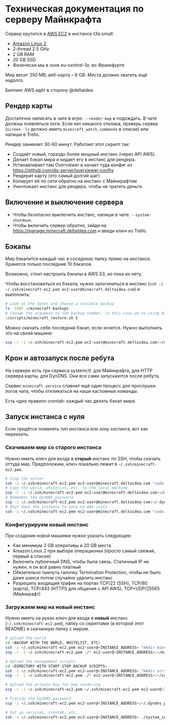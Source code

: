 # Техническая документация по серверу Майнкрафта

Сервер крутится в [AWS EC2](https://aws.amazon.com/ec2/) в инстансе _t3a.small_:

- [Amazon Linux 2](https://aws.amazon.com/amazon-linux-2/)
- 2-thread 2.5 GHz
- 2 GB RAM
- 20 GB SSD
- Физически мы в зоне _eu-central-1a_, во Франкфурте

Мир весит 350 MB, веб-карта – 6 GB. Места должно хватить ещё надолго.

Биллинг AWS идёт в сторону @deltaidea.

## Рендер карты

Достаточно написать в чате в игре: `--render-map` и подождать. В чате должны появляться логи.
Если нет никакого отклика, проверь сервер (`screen -ls` должно иметь `minecraft_watch_commands` в списке) или напиши в Trello.

Рендер занимает 30-60 минут. Работает этот скрипт так:

- Создаёт новый, гораздо более мощный инстанс (через API AWS).
- Делает бэкап мира и кидает его в инстанс для рендера.
- Устанавливает там Overviewer и качает туда конфиг из https://github.com/dq-server/overviewer-config
- Рендерит карту (это самый долгий шаг)
- Копирует её по сети обратно на инстанс с Майнкрафтом
- Уничтожает инстанс для рендера, чтобы не тратить деньги

## Включение и выключение сервера

- Чтобы безопасно выключить инстанс, напиши в чате: `--system-shutdown`.
- Чтобы включить сервер обратно, зайди на https://manage.minecraft.deltaidea.com и введи ключ из Trello.

## Бэкапы

Мир бэкапится каждый час в соседнюю папку прямо на инстансе. Хранятся только последние 10 бэкапов.

Возможно, стоит настроить бэкапы в AWS S3, но пока их нету.

Чтобы восстановиться из бэкапа, нужно залогиниться в инстанс (`ssh -i ~/.ssh/minecraft-ec2.pem ec2-user@minecraft.deltaidea.com`) и выполнить:

```sh
# Look at the dates and choose a suitable backup
ls -lhAF ~/minecraft-backups
# Change the argument to the backup number, in this case we're using backup-5
~/scripts/minecraft_restore.sh 5
```

Можно скачать себе последний бэкап, если хочется. Нужно выполнить это на своей машине:

```sh
scp -r -i ~/.ssh/minecraft-ec2.pem ec2-user@minecraft.deltaidea.com:~/minecraft-backups/backup-0 ./world-backup
```

## Крон и автозапуск после ребута

На сервере есть три сервиса systemctl: для Майнкрафта, для HTTP сервера карты, для DynDNS. Они все сами запускаются после ребута.

Сервис `minecraft.service` спавнит ещё один процесс для прослушки логов чата, чтобы откликаться на наши кастомные команды.

Есть одно правило crontab: каждый час делать бэкап мира.

## Запуск инстанса с нуля

Если придётся поменять тип инстанса или зону хостинга, вот как переехать.

### Скачиваем мир со старого инстанса

Нужно иметь ключ для входа в **старый** инстанс по SSH, чтобы скачать оттуда мир. Предположим, ключ локально лежит в `~/.ssh/minecraft-ec2.pem`.

```sh
# Stop the server
ssh -i ~/.ssh/minecraft-ec2.pem ec2-user@minecraft.deltaidea.com "sudo systemctl disable minecraft"
# Copy the world, whitelist, etc. to the local machine
scp -r -i ~/.ssh/minecraft-ec2.pem ec2-user@minecraft.deltaidea.com:~/minecraft ./
# Remember the DynDNS password
scp -i ~/.ssh/minecraft-ec2.pem ec2-user@minecraft.deltaidea.com:~/.dyndns_password ./
# Shut down the instance to save on AWS costs
ssh -i ~/.ssh/minecraft-ec2.pem ec2-user@minecraft.deltaidea.com "sudo shutdown"
```

### Конфигурируем новый инстанс

При создании новой машинки нужно указать следующее:

- Как минимум 2 GB оперативы и 20 GB места
- Amazon Linux 2 при выборе операционки (просто самый свежий, первый в списке)
- Включить публичный DNS, чтобы была связь. Статичный IP не нужен, и он всё равно платный
- Обязательно тыкнуть галочку Termination Protection, чтобы не было даже шанса потом случайно удалить инстанс
- Разрешить входящий трафик на портах TCP/22 (SSH), TCP/80 (карта), TCP/443 (HTTPS для общения с API AWS), TCP+UDP/25565 (Майнкрафт)

### Загружаем мир на новый инстанс

Нужно иметь на руках ключ для входа в **новый** инстанс (`~/.ssh/minecraft-ec2.pem`), папку со скриптами (в которой этот README) и скачанную папку с миром.

```sh
# Upload the world
cd <BACKUP WITH THE WORLD, WHITELIST, ETC>
ssh -i ~/.ssh/minecraft-ec2.pem ec2-user@<INSTANCE_ADDRESS> "mkdir minecraft"
scp -r -i ~/.ssh/minecraft-ec2.pem ./* ec2-user@<INSTANCE_ADDRESS>:~/minecraft/

# Upload the management scripts
cd <DIRECTORY WITH START-STOP-BACKUP SCRIPTS>
ssh -i ~/.ssh/minecraft-ec2.pem ec2-user@<INSTANCE_ADDRESS> "mkdir scripts"
scp -r -i ~/.ssh/minecraft-ec2.pem ./* ec2-user@<INSTANCE_ADDRESS>:~/scripts/

# Upload the private key for map rendering
scp -r -i ~/.ssh/minecraft-ec2.pem ~/.ssh/minecraft-ec2.pem ec2-user@<INSTANCE_ADDRESS>:~/.ssh/

# Provide the DynDNS password
scp -i ~/.ssh/minecraft-ec2.pem ec2-user@<INSTANCE_ADDRESS>:~/.dyndns_password ./

# Set up services, crontab, etc.
ssh -i ~/.ssh/minecraft-ec2.pem ec2-user@<INSTANCE_ADDRESS> ./system_init_instance.sh
```
